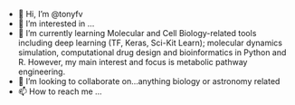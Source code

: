 - 👋 Hi, I’m @tonyfv
- 👀 I’m interested in ...
- 🌱 I’m currently learning Molecular and Cell Biology-related tools including deep learning (TF, Keras, Sci-Kit Learn); molecular dynamics simulation, computational drug design and bioinformatics in Python and R. However, my main interest and focus is metabolic pathway engineering.
- 💞️ I’m looking to collaborate on...anything biology or astronomy related
- 📫 How to reach me ...

